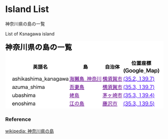 Island List
===============

神奈川県の島の一覧

List of Ksnagawa island

![island list](https://github.com/ohwada/World_Countries/blob/main/geoPandas/polygon_explode/kanagawa/island_list/screenshots/kanagawa_island_list.png)

### Reference

[wikipedia: 神奈川県の島](https://ja.wikipedia.org/wiki/%E7%A5%9E%E5%A5%88%E5%B7%9D%E7%9C%8C%E3%81%AE%E5%B3%B6%E4%B8%80%E8%A6%A7)

